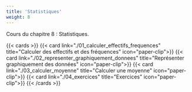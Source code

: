 ```yaml
---
title: 'Statistiques'
weight: 8
---
```

Cours du chapitre 8 : Statistiques.

{{< cards >}}
  {{< card link="./01_calculer_effectifs_frequences" title="Calculer des effectifs et des fréquences" icon="paper-clip">}}
  {{< card link="./02_representer_graphiquement_donnees" title="Représenter graphiquement des données" icon="paper-clip">}}
  {{< card link="./03_calculer_moyenne" title="Calculer une moyenne" icon="paper-clip">}}
  {{< card link="./04_exercices" title="Exercices" icon="paper-clip">}}
{{< /cards >}}
